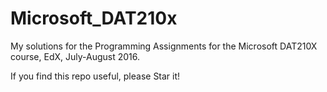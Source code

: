 # Microsoft_DAT210x

My solutions for the Programming Assignments for the Microsoft DAT210X course, EdX, July-August 2016.

If you find this repo useful, please Star it!

